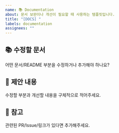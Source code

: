 ```yaml
---
name: 📚 Documentation
about: 문서 보완이나 개선이 필요할 때 사용하는 템플릿입니다.
title: "[DOCS] "
labels: documentation
assignees: ""
---
```


## 📚 수정할 문서
어떤 문서/README 부분을 수정하거나 추가해야 하나요?

## 📝 제안 내용
수정할 부분과 개선할 내용을 구체적으로 적어주세요.

## 🔗 참고
관련된 PR/Issue/링크가 있다면 추가해주세요.
